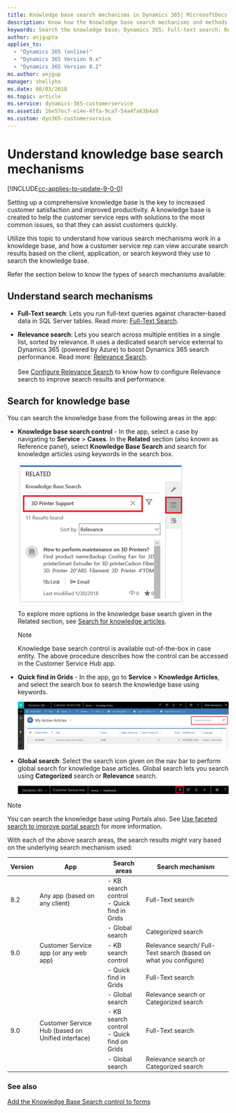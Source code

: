 ```yaml
---
title: Knowledge base search mechanisms in Dynamics 365| MicrosoftDocs
description: Know how the Knowledge base search mechanisms and methods works in Microsoft Dynamics 365
keywords: Search the knowledge base; Dynamics 365; Full-text search; Relevance search; Categorized search; Customer Service Hub; Knowledge Article; Knowledge Management; Knowledge Base; Knowledge base search mechanisms and methods
author: anjgupta
applies_to:
  - "Dynamics 365 (online)"
  - "Dynamics 365 Version 9.x"
  - "Dynamics 365 Version 8.2"
ms.author: anjgup
manager: shellyha
ms.date: 08/03/2018
ms.topic: article
ms.service: dynamics-365-customerservice
ms.assetid: 16e57ec7-e14e-4ffa-9ca7-54a4fa63b4a9
ms.custom: dyn365-customerservice
---
```


# Understand knowledge base search mechanisms

[!INCLUDE[cc-applies-to-update-9-0-0](../includes/cc_applies_to_update_9_0_0.md)]

Setting up a comprehensive knowledge base is the key to increased customer satisfaction and improved productivity. 
A knowledge base is created to help the customer service reps with solutions to the most common issues, so that they can assist customers quickly.

Utilize this topic to understand how various search mechanisms work in a knowldege base, and how a customer service rep can view accurate search results based on the client, application, or search keyword they use to search the knowledge base.

Refer the section below to know the types of search mechanisms available:

## Understand search mechanisms 

- **Full-Text search**: Lets you run full-text queries against character-based data in SQL Server tables. Read more: 
[Full-Text Search](https://docs.microsoft.com/en-us/sql/relational-databases/search/full-text-search). 

- **Relevance search**:  Lets you search across multiple entities in a single list, sorted by relevance. It uses a dedicated search service external to Dynamics 365 (powered by Azure) to boost Dynamics 365 search performance. Read more: [Relevance Search](../basics/relevance-search-results.md).
<br> <br> See [Configure Relevance Search](../admin/configure-relevance-search-organization.md) to know how to configure Relevance search to improve search results and performance.

## Search for knowledge base

You can search the knowledge base from the following areas in the app:

- **Knowledge base search control** - In the app, select a case by navigating to **Service** > **Cases**. In the **Related** section (also known as Reference panel), select **Knowledge Base Search** and search for knowledge articles using keywords in the search box. 
  
  ![KB search control](media/kb-search-control.png)

   To explore more options in the knowledge base search given in the Related section, see [Search for knowledge articles](customer-service-hub-user-guide-case-sla.md#search-for-knowledge-articles).

   > [!NOTE]
   > Knowledge base search control is available out-of-the-box in case entity. The above procedure describes how the control can be accessed in the Customer Service Hub app.

- **Quick find in Grids** - In the app, go to **Service** > **Knowledge Articles**, and select the search box to search the knowledge base using keywords. 

   ![Quick find search](media/quick-find-search.png)


- **Global search**: Select the search icon given on the nav bar to perform global search for knowledge base articles. Global search lets you search using **Categorized** search or **Relevance** search.

  ![Global search](media/global-search.png)


> [!NOTE]
> You can search the knowledge base using Portals also. See [Use faceted search to improve portal search](../portals/improve-portal-search-faceted-search.md) for more information.


With each of the above search areas, the search results might vary based on the underlying search mechanism used:

|Version  | App |Search areas| Search mechanism  |
|---------|---------|---------|---------|
| 8.2  |   Any app (based on any client)    |     - KB search control <br>  - Quick find in Grids   |   Full-Text search    |
|   |     |      - Global search  |   Categorized search     |
|9.0   |  Customer Service app (or any web app)     |  - KB search control      |   Relevance search/ Full-Text search (based on what you configure)     |
|  |      |   - Quick find in Grids     |   Full-Text search |
|  |      |   - Global search     |   Relevance search or Categorized search     |
| 9.0   |       Customer Service Hub (based on Unified interface)  |   - KB search control <br> - Quick find on Grids |   Full-Text search  |
|  |       |      - Global search  |   Relevance search or Categorized search  |


### See also

[Add the Knowledge Base Search control to forms](add-knowledge-base-search-control-forms.md)






